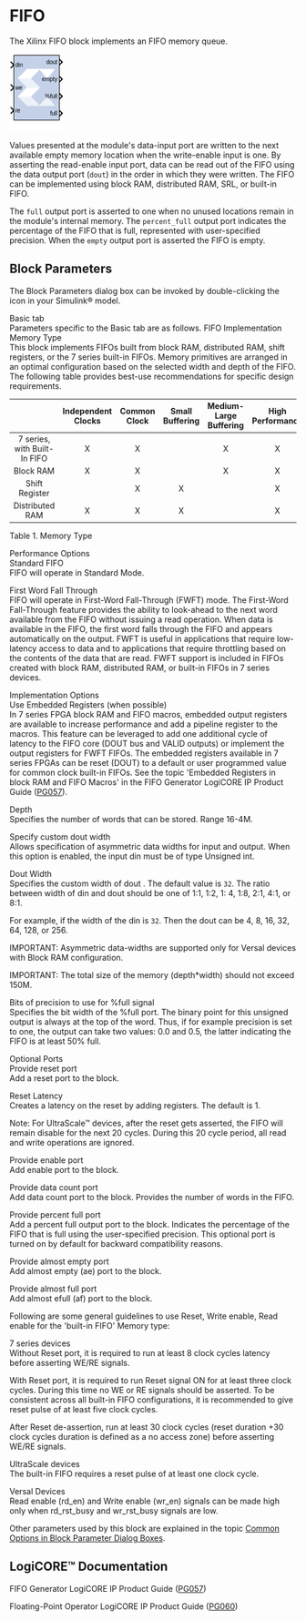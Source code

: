 # FIFO

The Xilinx FIFO block implements an FIFO memory queue.

![](./Images/block.png)

Values presented at the module's data-input port are written to the next
available empty memory location when the write-enable input is one. By
asserting the read-enable input port, data can be read out of the FIFO
using the data output port (`dout`) in the order in which they were
written. The FIFO can be implemented using block RAM, distributed RAM,
SRL, or built-in FIFO.

The `full` output port is asserted to one when no unused locations
remain in the module's internal memory. The `percent_full` output port
indicates the percentage of the FIFO that is full, represented with
user-specified precision. When the `empty` output port is asserted the
FIFO is empty.

## Block Parameters

The Block Parameters dialog box can be invoked by double-clicking the
icon in your Simulink® model.

Basic tab  
Parameters specific to the Basic tab are as follows.
FIFO Implementation  
Memory Type  
This block implements FIFOs built from block RAM, distributed RAM, shift
registers, or the 7 series built-in FIFOs. Memory primitives are
arranged in an optimal configuration based on the selected width and
depth of the FIFO. The following table provides best-use recommendations
for specific design requirements.

|                              | Independent Clocks | Common Clock | Small Buffering | Medium-Large Buffering | High Performance | Minimal Resources |
|:----------------------------:|:------------------:|:------------:|:---------------:|:----------------------:|:----------------:|:-----------------:|
| 7 series, with Built-In FIFO |         X          |      X       |                 |           X            |        X         |         X         |
|          Block RAM           |         X          |      X       |                 |           X            |        X         |         X         |
|        Shift Register        |                    |      X       |        X        |                        |        X         |                   |
|       Distributed RAM        |         X          |      X       |        X        |                        |        X         |                   |

Table 1. Memory Type

Performance Options  
Standard FIFO  
FIFO will operate in Standard Mode.

First Word Fall Through  
FIFO will operate in First-Word Fall-Through (FWFT) mode. The First-Word
Fall-Through feature provides the ability to look-ahead to the next word
available from the FIFO without issuing a read operation. When data is
available in the FIFO, the first word falls through the FIFO and appears
automatically on the output. FWFT is useful in applications that require
low-latency access to data and to applications that require throttling
based on the contents of the data that are read. FWFT support is
included in FIFOs created with block RAM, distributed RAM, or built-in
FIFOs in 7 series devices.

Implementation Options  
Use Embedded Registers (when possible)  
In 7 series FPGA block RAM and FIFO macros, embedded output registers
are available to increase performance and add a pipeline register to the
macros. This feature can be leveraged to add one additional cycle of
latency to the FIFO core (DOUT bus and VALID outputs) or implement the
output registers for FWFT FIFOs. The embedded registers available in 7
series FPGAs can be reset (DOUT) to a default or user programmed value
for common clock built-in FIFOs. See the topic 'Embedded Registers in
block RAM and FIFO Macros' in the FIFO Generator LogiCORE IP Product
Guide
([PG057](https://www.xilinx.com/cgi-bin/docs/ipdoc?c=fifo_generator;v=latest;d=pg057-fifo-generator.pdf)).

Depth  
Specifies the number of words that can be stored. Range 16-4M.

Specify custom dout width  
Allows specification of asymmetric data widths for input and output.
When this option is enabled, the input din must be of type Unsigned int.

Dout Width  
Specifies the custom width of dout . The default value is `32`. The
ratio between width of din and dout should be one of 1:1, 1:2, 1: 4,
1:8, 2:1, 4:1, or 8:1.

For example, if the width of the din is `32`. Then the dout can be 4, 8,
16, 32, 64, 128, or 256.

IMPORTANT: Asymmetric data-widths are supported only for Versal devices
with Block RAM configuration.

IMPORTANT: The total size of the memory (depth\*width) should not exceed
150M.

Bits of precision to use for %full signal  
Specifies the bit width of the %full port. The binary point for this
unsigned output is always at the top of the word. Thus, if for example
precision is set to one, the output can take two values: 0.0 and 0.5,
the latter indicating the FIFO is at least 50% full.

Optional Ports  
Provide reset port  
Add a reset port to the block.

Reset Latency  
Creates a latency on the reset by adding registers. The default is 1.

Note: For UltraScale™ devices, after the reset gets asserted, the FIFO
will remain disable for the next 20 cycles. During this 20 cycle period,
all read and write operations are ignored.

Provide enable port  
Add enable port to the block.

Provide data count port  
Add data count port to the block. Provides the number of words in the
FIFO.

Provide percent full port  
Add a percent full output port to the block. Indicates the percentage of
the FIFO that is full using the user-specified precision. This optional
port is turned on by default for backward compatibility reasons.

Provide almost empty port  
Add almost empty (ae) port to the block.

Provide almost full port  
Add almost efull (af) port to the block.

Following are some general guidelines to use Reset, Write enable, Read
enable for the 'built-in FIFO' Memory type:

7 series devices  
Without Reset port, it is required to run at least 8 clock cycles
latency before asserting WE/RE signals.

With Reset port, it is required to run Reset signal ON for at least
three clock cycles. During this time no WE or RE signals should be
asserted. To be consistent across all built-in FIFO configurations, it
is recommended to give reset pulse of at least five clock cycles.

After Reset de-assertion, run at least 30 clock cycles (reset duration
+30 clock cycles duration is defined as a no access zone) before
asserting WE/RE signals.

UltraScale devices  
The built-in FIFO requires a reset pulse of at least one clock cycle.

Versal Devices  
Read enable (rd_en) and Write enable (wr_en) signals can be made high
only when rd_rst_busy and wr_rst_busy signals are low.

Other parameters used by this block are explained in the topic [Common
Options in Block Parameter Dialog
Boxes](common-options-in-block-parameter-dialog-boxes-aa1032308.html).

## LogiCORE™ Documentation

FIFO Generator LogiCORE IP Product Guide
([PG057](https://www.xilinx.com/cgi-bin/docs/ipdoc?c=fifo_generator;v=latest;d=pg057-fifo-generator.pdf))

Floating-Point Operator LogiCORE IP Product Guide
([PG060](https://www.xilinx.com/cgi-bin/docs/ipdoc?c=floating_point;v=latest;d=pg060-floating-point.pdf))
